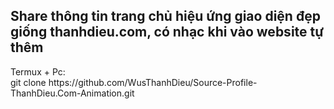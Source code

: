 <h2>Share thông tin trang chủ hiệu ứng giao diện đẹp giống thanhdieu.com, có nhạc khi vào website tự thêm</h2>
Termux + Pc:</br>git clone https://github.com/WusThanhDieu/Source-Profile-ThanhDieu.Com-Animation.git

